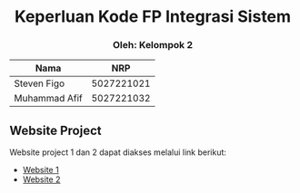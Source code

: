 <div align=center>

# Keperluan Kode FP Integrasi Sistem
### Oleh: Kelompok 2
</div>


| Nama          | NRP        |
| ------------- | ---------- |
| Steven Figo   | 5027221021 |
| Muhammad Afif | 5027221032 |

## Website Project

Website project 1 dan 2 dapat diakses melalui link berikut:

- [Website 1](http://152.42.194.14/)
- [Website 2](http://152.42.194.14:3000/)